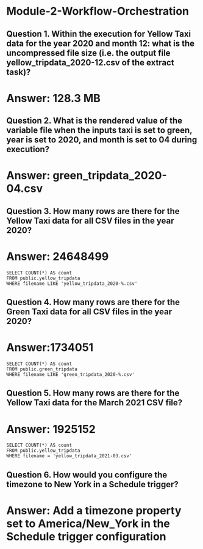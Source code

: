 # Module-2-Workflow-Orchestration


## Question 1. Within the execution for Yellow Taxi data for the year 2020 and month 12: what is the uncompressed file size (i.e. the output file yellow_tripdata_2020-12.csv of the extract task)?
# Answer: 128.3 MB
## Question 2. What is the rendered value of the variable file when the inputs taxi is set to green, year is set to 2020, and month is set to 04 during execution?
# Answer: green_tripdata_2020-04.csv
## Question 3. How many rows are there for the Yellow Taxi data for all CSV files in the year 2020?
# Answer: 24648499
    SELECT COUNT(*) AS count
    FROM public.yellow_tripdata
    WHERE filename LIKE 'yellow_tripdata_2020-%.csv'
## Question 4. How many rows are there for the Green Taxi data for all CSV files in the year 2020?
# Answer:1734051
    SELECT COUNT(*) AS count
    FROM public.green_tripdata
    WHERE filename LIKE 'green_tripdata_2020-%.csv'
## Question 5. How many rows are there for the Yellow Taxi data for the March 2021 CSV file?
# Answer: 1925152
    SELECT COUNT(*) AS count
    FROM public.yellow_tripdata
    WHERE filename = 'yellow_tripdata_2021-03.csv'
## Question 6. How would you configure the timezone to New York in a Schedule trigger?
# Answer: Add a timezone property set to America/New_York in the Schedule trigger configuration

